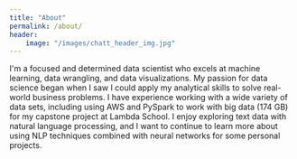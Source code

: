 ```yaml
---
title: "About"
permalink: /about/
header:
    image: "/images/chatt_header_img.jpg"
---
```


I'm a focused and determined data scientist who excels at machine learning, data wrangling, and data visualizations. My passion for data science began when I saw I could apply my analytical skills to solve real-world business problems. I have experience working with a wide variety of data sets, including using AWS and PySpark to work with big data (174 GB) for my capstone project at Lambda School. I enjoy exploring text data with natural language processing, and I want to continue to learn more about using NLP techniques combined with neural networks for some personal projects. 